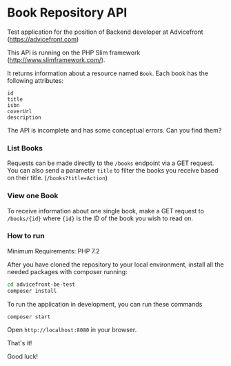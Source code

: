 # Book Repository API

Test application for the position of Backend developer at Advicefront
(https://advicefront.com)

This API is running on the PHP Slim framework (http://www.slimframework.com/).

It returns information about a resource named `Book`. Each book has the following attributes:

```
id
title
isbn
coverUrl
description
```

The API is incomplete and has some conceptual errors. Can you find them?

### List Books

Requests can be made directly to the `/books` endpoint via a GET request.
You can also send a parameter `title` to filter the books you receive based on their title. (`/books?title=Action`)

### View one Book

To receive information about one single book, make a GET request to `/books/{id}` where `{id}` is the ID of the book you wish to read on.

### How to run

Minimum Requirements: PHP 7.2


After you have cloned the repository to your local environment, install all the needed packages with composer running:

```bash
cd advicefront-be-test
composer install
```

To run the application in development, you can run these commands 

```bash
composer start
```

Open `http://localhost:8080` in your browser.

That's it!

Good luck!

